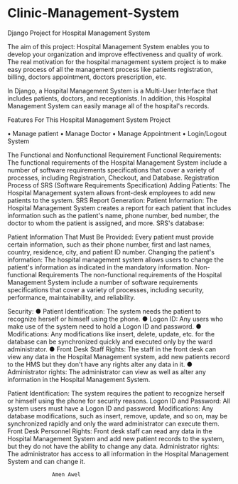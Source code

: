 # Clinic-Management-System

Django Project for Hospital Management System

The aim of this project: Hospital Management System enables you to develop your organization and improve effectiveness and quality of work. The real motivation for the hospital management system project is to make easy process of all the management process like patients registration, billing, doctors appointment, doctors prescription, etc.

In Django, a Hospital Management System is a Multi-User Interface that includes patients, doctors, and receptionists. In addition, this Hospital Management System can easily manage all of the hospital's records.

Features For This Hospital Management System Project

• Manage patient
• Manage Doctor
• Manage Appointment
• Login/Logout System

The Functional and Nonfunctional Requirement
Functional Requirements: The functional requirements of the Hospital Management System include a number of software requirements specifications that cover a variety of processes, including Registration, Checkout, and Database.
Registration Process of SRS (Software Requirements Specification)
Adding Patients: The Hospital Management system allows front-desk employees to add new patients to the system.
SRS Report Generation:
Patient Information: The Hospital Management System creates a report for each patient that includes information such as the patient's name, phone number, bed number, the doctor to whom the patient is assigned, and more.
SRS's database:

 
Patient Information That Must Be Provided: Every patient must provide certain information, such as their phone number, first and last names, country, residence, city, and patient ID number.
Changing the patient's information: The hospital management system allows users to change the patient's information as indicated in the mandatory information.
Non-functional Requirements
The non-functional requirements of the Hospital Management System include a number of software requirements specifications that cover a variety of processes, including security, performance, maintainability, and reliability.

Security:
● Patient Identification: The system needs the patient to recognize herself or himself using the phone.
● Logon ID: Any users who make use of the system need to hold a Logon ID and password.
● Modifications: Any modifications like insert, delete, update, etc. for the database can be synchronized quickly and executed only by the ward administrator.
● Front Desk Staff Rights: The staff in the front desk can view any data in the Hospital Management system, add new patients record to the HMS but they don't have any rights alter any data in it.
● Administrator rights: The administrator can view as well as alter any information in the Hospital Management System.

Patient Identification: The system requires the patient to recognize herself or himself using the phone for security reasons.
Logon ID and Password: All system users must have a Logon ID and password.
Modifications: Any database modifications, such as insert, remove, update, and so on, may be synchronized rapidly and only the ward administrator can execute them.
Front Desk Personnel Rights: Front desk staff can read any data in the Hospital Management System and add new patient records to the system, but they do not have the ability to change any data.
Administrator rights: The administrator has access to all information in the Hospital Management System and can change it.



				  Amen Awel
